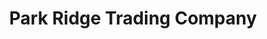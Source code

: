 ---
title: "Park Ridge Trading Company"
url: /ellicott-city/park-ridge-trading-company/
shop: deli
---